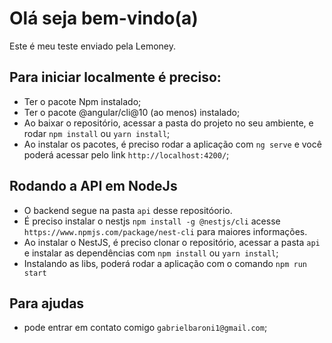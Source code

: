 # Olá seja bem-vindo(a)

Este é meu teste enviado pela Lemoney.

## Para iniciar localmente é preciso:
- Ter o pacote Npm instalado;
- Ter o pacote @angular/cli@10 (ao menos) instalado;
- Ao baixar o repositório, acessar a pasta do projeto no seu ambiente, e rodar `npm install` ou `yarn install`;
- Ao instalar os pacotes, é preciso rodar a aplicação com `ng serve` e você poderá acessar pelo link `http://localhost:4200/`;

## Rodando a API em NodeJs

- O backend segue na pasta `api` desse repositóorio.
- É preciso instalar o nestjs  `npm install -g @nestjs/cli`  acesse `https://www.npmjs.com/package/nest-cli` para maiores informações.
- Ao instalar o NestJS, é preciso clonar o repositório, acessar a pasta `api` e instalar as dependências com `npm install` ou `yarn install`;
- Instalando as libs, poderá rodar a aplicação com o comando `npm run start`

## Para ajudas

- pode entrar em contato comigo `gabrielbaroni1@gmail.com`;

